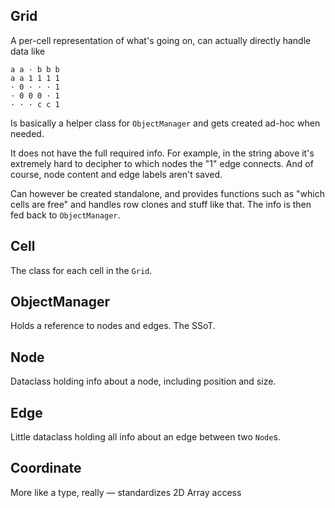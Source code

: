 ## Grid

A per-cell representation of what's going on, can actually directly handle data like 

```
a a · b b b
a a 1 1 1 1
· 0 · · · 1
· 0 0 0 · 1
· · · c c 1
```

Is basically a helper class for `ObjectManager` and gets created ad-hoc when needed.

It does not have the full required info. 
For example, in the string above it's extremely hard to decipher to which nodes
the "1" edge connects. And of course, node content and edge labels aren't saved.

Can however be created standalone, and provides functions such as "which cells are free"
and handles row clones and stuff like that. The info is then fed back to `ObjectManager`.

## Cell

The class for each cell in the `Grid`.

## ObjectManager

Holds a reference to nodes and edges. 
The SSoT.

## Node

Dataclass holding info about a node, including position and size.

## Edge

Little dataclass holding all info about an edge between two `Node`s.


## Coordinate

More like a type, really — standardizes 2D Array access